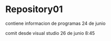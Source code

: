 # Repository01
contiene informacion de programas 
24 de junio 

comit desde visual studio 
26 de junio 8:45
